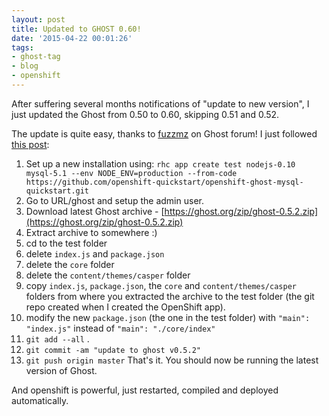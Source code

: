 ```yaml
---
layout: post
title: Updated to GHOST 0.60!
date: '2015-04-22 00:01:26'
tags:
- ghost-tag
- blog
- openshift
---
```


After suffering several months notifications of "update to new version", I just updated the Ghost from 0.50 to 0.60, skipping 0.51 and 0.52.

The update is quite easy, thanks to [fuzzmz](https://ghost.org/fuzzmz) on Ghost forum! I just followed [this post](https://ghost.org/forum/installation/16533-resolved-upgrading-ghost-0-5-to-0-5-2-on-openshift/):

1. Set up a new installation using: `rhc app create test nodejs-0.10 mysql-5.1 --env NODE_ENV=production --from-code https://github.com/openshift-quickstart/openshift-ghost-mysql-quickstart.git`
2. Go to URL/ghost and setup the admin user.
3. Download latest Ghost archive - [https://ghost.org/zip/ghost-0.5.2.zip](https://ghost.org/zip/ghost-0.5.2.zip)
4. Extract archive to somewhere :)
5. cd to the test folder
6. delete `index.js` and `package.json`
7. delete the `core` folder
8. delete the `content/themes/casper` folder
9. copy `index.js`, `package.json`, the `core` and `content/themes/casper` folders from where you extracted the archive to the test folder (the git repo created when I created the OpenShift app).
10. modify the new `package.json` (the one in the test folder) with `"main": "index.js"` instead of `"main": "./core/index"`
11. `git add --all` .
12. `git commit -am "update to ghost v0.5.2"`
13. `git push origin master`
That's it. You should now be running the latest version of Ghost.

And openshift is powerful, just restarted, compiled and deployed automatically.